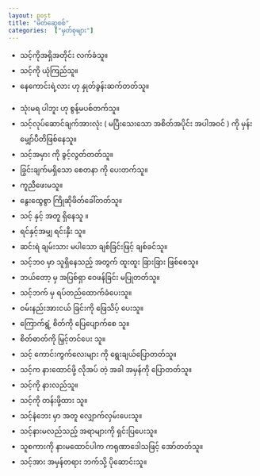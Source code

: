 ```yaml
---
layout: post
title: "မိတ်ဆွေစစ်"
categories:  ["မှတ်စုများ"]
---
```


- သင့်ကိုအရှိအတိုင်း လက်ခံသူ။
- သင့်ကို ယုံကြည်သူ။
- နေကောင်းရဲ့လား ဟု နှုတ်ခွန်းဆက်တတ်သူ။ 

<!-- more -->
- သုံးမရ ပါဘူး ဟု စွန့်မပစ်တက်သူ။
- သင့်လုပ်ဆောင်ချက်အားလုံး ( မပြီးသေးသော အစိတ်အပိုင်း အပါအဝင် ) ကို မှန်းမျှော်ပီတိဖြစ်နေသူ။
- သင့်အမှား ကို ခွင့်လွတ်တတ်သူ။
- ခြွင်းချက်မရှိသော စေတနာ ကို ပေးတက်သူ။
- ကူညီဖေးမသူ။
- နွေးထွေစွာ ကြိုဆိုဖိတ်ခေါ်တတ်သူ။
- သင့် နှင့် အတူ ရှိနေသူ ။
- ရင်နှင့်အမျှ ရင်းနှီး သူ။
- ဆင်းရဲ ချမ်းသား မပါသော ချစ်ခြင်းဖြင့် ချစ်ခင်သူ။
- သင့်ဘ၀ မှာ သူရှိနေသည့် အတွက် ထူးထူး ခြားခြား ဖြစ်စေသူ။
- ဘယ်တော့ မှ အပြစ်ရှာ ဝေဖန်ခြင်း မပြုတတ်သူ။
- သင့်ဘက် မှ ရပ်တည်ထောက်ခံပေးသူ။
- ဝမ်းနည်းအားငယ် ခြင်းကို ဖြေသိပ့် ပေးသူ။
- ကြောက်ရွံ့ စိတ်ကို ပြေပျောက်စေ သူ။
- စိတ်ဓာတ်ကို မြှင့်တင်ပေး သူ။
- သင့် ကောင်းကွက်လေးများ ကို ရွေးချယ်ပြောတတ်သူ။
- သင့်က နားထောင်ဖို့ လိုအပ် တဲ့ အခါ အမှန်ကို ပြောတတ်သူ။
- သင့်ကို နားလည်သူ။
- သင့်ကို တန်းဖို့ထား သူ။
- သင့်နံဘေး မှာ အတူ လျှောက်လှမ်းပေးသူ။
- သင့်နားမလည်သည့် အရာများကို ရှင်းပြပေးသူ။
- သူစကားကို နားမထောင်ပါက ကရုဏာဒေါသဖြင့် အော်တတ်သူ။
- သင့်အား အမှန်တရား ဘက်သို့ ပိုဆောင်းသူ။     
